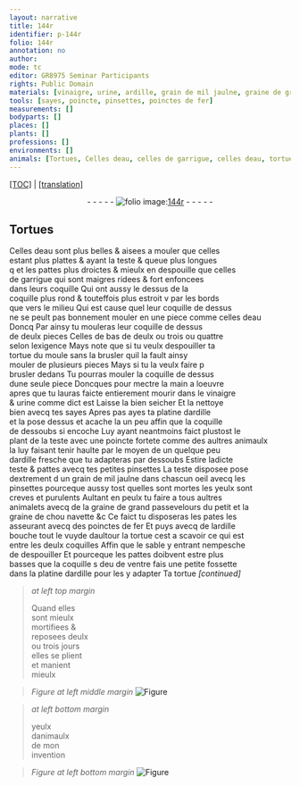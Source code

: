 ```yaml
---
layout: narrative
title: 144r
identifier: p-144r
folio: 144r
annotation: no
author:
mode: tc
editor: GR8975 Seminar Participants
rights: Public Domain
materials: [vinaigre, urine, ardille, grain de mil jaulne, graine de grand passevelours, graine de chou navette, fer]
tools: [sayes, poincte, pinsettes, poinctes de fer]
measurements: []
bodyparts: []
places: []
plants: []
professions: []
environments: []
animals: [Tortues, Celles deau, celles de garrigue, celles deau, tortue]
---
```


<p><a href="{{ site.baseurl }}/diplomatic/">[TOC]</a> | <a href="{{ site.baseurl }}/texts/p-144r_tl/" target="_blank">[translation]</a></p><div class="folio" align="center">- - - - - <a href="http://gallica.bnf.fr/ark:/12148/btv1b10500001g/f293.image" target="_blank"><img src="https://cu-mkp.github.io/2017-workshop-edition/assets/photo-icon.png" alt="folio image: " style="display:inline-block; margin-bottom:-3px;"/>144r</a> - - - - - </div>  
  

## <span class="al">Tortues</span>

 
<span class="al">Celles deau</span> sont plus belles & aisees a mouler <span class="del">que celles</span><br/> estant plus plattes & ayant la teste & queue plus longues<br/> <span class="del">q</span> et les pattes plus droictes & mieulx en despouille que <span class="al">celles<br/> de garrigue</span> qui sont maigres ridees & fort enfoncees<br/> dans leurs coquille Qui ont aussy le dessus de la<br/> coquille plus rond & touteffois plus estroit <span class="del">v</span> par les bords<br/> que vers le milieu Qui est cause que<span class="del">l</span> leur coquille de dessus<br/> ne se peult pas bonnement mouler en une piece comme <span class="al">celles deau</span><br/> <span class="del">Doncq</span> Par ainsy tu mouleras leur coquille de dessus<br/> de deulx pieces Celles de bas de deulx ou trois ou quattre<br/> selon lexigence Mays note que si tu veulx despouiller ta<br/> <span class="al">tortue</span> du moule sans la brusler quil la fault ainsy<br/> mouler de plusieurs pieces Mays si tu la veulx faire <span class="del">p</span><br/> brusler dedans Tu pourras mouler la coquille de dessus<br/> dune seule piece Doncques pour mectre la main a loeuvre<br/> apres que tu lauras faicte entierement mourir dans le <span class="m">vinaigre</span><br/> & <span class="m">urine</span> comme dict est Laisse la bien seicher Et la nettoye<br/> bien avecq tes <span class="tl">sayes</span> Apres <span class="del">pas</span> ayes ta platine d<span class="m">ardille</span><br/> et la pose dessus et acache la un peu affin que la coquille<br/> de dessoubs si encoche Luy ayant neantmoins faict plustost le<br/> plant de la teste avec une <span class="tl">poincte</span> fortete comme des aultres animaulx<br/> la luy faisant tenir haulte par le moyen de <span class="del">un</span> quelque peu<br/> d<span class="m">ardille</span> fresche que tu adapteras par dessoubs Estire ladicte<br/> teste & pattes avecq tes petites <span class="tl">pinsettes</span> La teste disposee pose<br/> dextrement <span class="del">d</span> un <span class="m">grain de mil jaulne</span> dans chascun oeil avecq les<br/> <span class="tl">pinsettes</span> pourceque aussy tost quelles sont mortes les yeulx sont<br/> creves et purulents Aultant en peulx tu faire a tous aultres<br/> animalets avecq de la <span class="m">graine de grand passevelours</span> du petit et la<br/> <span class="m">graine de chou navette</span> &c Ce faict tu disposeras les pates les<br/> asseurant avecq des <span class="tl">poinctes de <span class="m">fer</span></span> Et puys avecq de l<span class="m">ardille</span><br/> bouche tout le vuyde daultour la <span class="al">tortue</span> cest a scavoir ce qui est<br/> entre les deulx coquilles Affin que le sable y entrant nempesche<br/> de despouiller Et pourceque les pattes doibvent estre plus<br/> basses que la coquille <span class="del">s</span> d<span class="del">e</span>u <span class="del">de</span> ventre fais une petite fossette<br/> dans la platine d<span class="m">ardille</span> pour les y adapter Ta <span class="al">tortue</span> 
*[continued]*
 
 
> *at left top margin*
> 
> 
>  Quand elles<br/> sont mieulx<br/> mortifiees &<br/> reposees deulx<br/> ou trois jours<br/> elles se plient<br/> et manient<br/> mieulx
 
> *Figure*
> *at left middle margin*
> <a href="https://drive.google.com/open?id=0B9-oNrvWdlO5emg1MXZLREtSRk0" target="_blank"><img src="https://cu-mkp.github.io/GR8975-edition/assets/photo-icon.png" alt="Figure" style="display:inline-block; margin-bottom:-3px;"/></a>
 
> *at left bottom margin*
> 
> 
>   yeulx<br/> danimaulx<br/> de mon<br/> invention
 
> *Figure*
> *at left bottom margin*
> <a href="https://drive.google.com/open?id=0B9-oNrvWdlO5ZkN6Y3ZTM1pKRG8" target="_blank"><img src="https://cu-mkp.github.io/GR8975-edition/assets/photo-icon.png" alt="Figure" style="display:inline-block; margin-bottom:-3px;"/></a>
 
